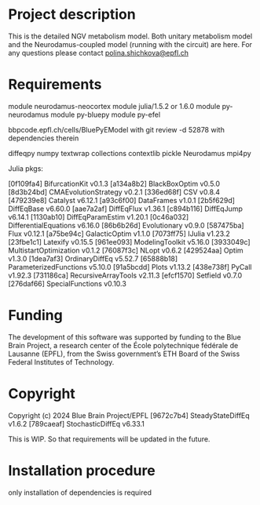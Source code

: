 

# Project description

This is the detailed NGV metabolism model. Both unitary metabolism model and the Neurodamus-coupled model (running with the circuit) are here.
For any questions please contact polina.shichkova@epfl.ch

# Requirements

module neurodamus-neocortex
module julia/1.5.2 or 1.6.0
module py-neurodamus
module py-bluepy
module py-efel

bbpcode.epfl.ch/cells/BluePyEModel with git review -d 52878 with dependencies therein

diffeqpy
numpy
textwrap
collections
contextlib
pickle
Neurodamus
mpi4py


Julia pkgs:

  [0f109fa4] BifurcationKit v0.1.3
  [a134a8b2] BlackBoxOptim v0.5.0
  [8d3b24bd] CMAEvolutionStrategy v0.2.1
  [336ed68f] CSV v0.8.4
  [479239e8] Catalyst v6.12.1
  [a93c6f00] DataFrames v1.0.1
  [2b5f629d] DiffEqBase v6.60.0
  [aae7a2af] DiffEqFlux v1.36.1
  [c894b116] DiffEqJump v6.14.1
  [1130ab10] DiffEqParamEstim v1.20.1
  [0c46a032] DifferentialEquations v6.16.0
  [86b6b26d] Evolutionary v0.9.0
  [587475ba] Flux v0.12.1
  [a75be94c] GalacticOptim v1.1.0
  [7073ff75] IJulia v1.23.2
  [23fbe1c1] Latexify v0.15.5
  [961ee093] ModelingToolkit v5.16.0
  [3933049c] MultistartOptimization v0.1.2
  [76087f3c] NLopt v0.6.2
  [429524aa] Optim v1.3.0
  [1dea7af3] OrdinaryDiffEq v5.52.7
  [65888b18] ParameterizedFunctions v5.10.0
  [91a5bcdd] Plots v1.13.2
  [438e738f] PyCall v1.92.3
  [731186ca] RecursiveArrayTools v2.11.3
  [efcf1570] Setfield v0.7.0
  [276daf66] SpecialFunctions v0.10.3

# Funding

The development of this software was supported by funding to the Blue Brain Project, a research center of the École polytechnique fédérale de Lausanne (EPFL), from the Swiss government’s ETH Board of the Swiss Federal Institutes of Technology.

# Copyright

Copyright (c) 2024 Blue Brain Project/EPFL
  [9672c7b4] SteadyStateDiffEq v1.6.2
  [789caeaf] StochasticDiffEq v6.33.1

This is WIP. So that requirements will be updated in the future. 


# Installation procedure

only installation of dependencies is required

